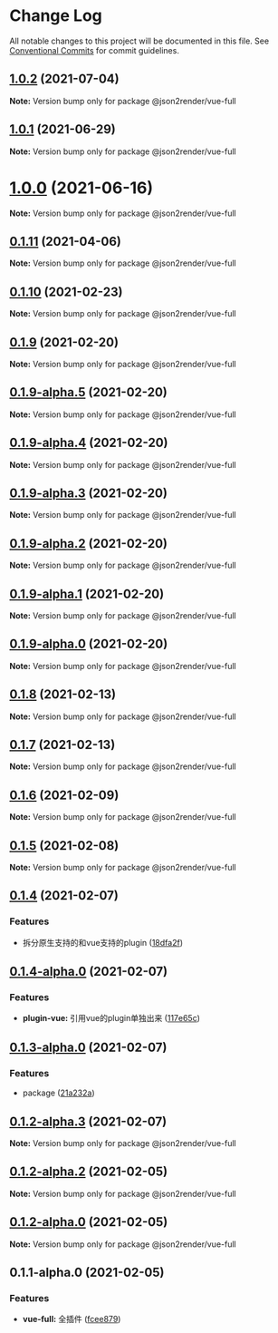 # Change Log

All notable changes to this project will be documented in this file.
See [Conventional Commits](https://conventionalcommits.org) for commit guidelines.

## [1.0.2](https://github.com/fyl080801/json-to-render/compare/@json2render/vue-full@1.0.1...@json2render/vue-full@1.0.2) (2021-07-04)

**Note:** Version bump only for package @json2render/vue-full





## [1.0.1](https://github.com/fyl080801/json-to-render/compare/@json2render/vue-full@1.0.0...@json2render/vue-full@1.0.1) (2021-06-29)

**Note:** Version bump only for package @json2render/vue-full





# [1.0.0](https://github.com/fyl080801/json-to-render/compare/@json2render/vue-full@0.1.11...@json2render/vue-full@1.0.0) (2021-06-16)

**Note:** Version bump only for package @json2render/vue-full





## [0.1.11](https://github.com/fyl080801/json-to-render/compare/@json2render/vue-full@0.1.10...@json2render/vue-full@0.1.11) (2021-04-06)

**Note:** Version bump only for package @json2render/vue-full





## [0.1.10](https://github.com/fyl080801/json-to-render/compare/@json2render/vue-full@0.1.9...@json2render/vue-full@0.1.10) (2021-02-23)

**Note:** Version bump only for package @json2render/vue-full





## [0.1.9](https://github.com/fyl080801/json-to-render/compare/@json2render/vue-full@0.1.9-alpha.5...@json2render/vue-full@0.1.9) (2021-02-20)

**Note:** Version bump only for package @json2render/vue-full





## [0.1.9-alpha.5](https://github.com/fyl080801/json-to-render/compare/@json2render/vue-full@0.1.9-alpha.4...@json2render/vue-full@0.1.9-alpha.5) (2021-02-20)

**Note:** Version bump only for package @json2render/vue-full





## [0.1.9-alpha.4](https://github.com/fyl080801/json-to-render/compare/@json2render/vue-full@0.1.9-alpha.3...@json2render/vue-full@0.1.9-alpha.4) (2021-02-20)

**Note:** Version bump only for package @json2render/vue-full





## [0.1.9-alpha.3](https://github.com/fyl080801/json-to-render/compare/@json2render/vue-full@0.1.9-alpha.2...@json2render/vue-full@0.1.9-alpha.3) (2021-02-20)

**Note:** Version bump only for package @json2render/vue-full





## [0.1.9-alpha.2](https://github.com/fyl080801/json-to-render/compare/@json2render/vue-full@0.1.9-alpha.1...@json2render/vue-full@0.1.9-alpha.2) (2021-02-20)

**Note:** Version bump only for package @json2render/vue-full





## [0.1.9-alpha.1](https://github.com/fyl080801/json-to-render/compare/@json2render/vue-full@0.1.9-alpha.0...@json2render/vue-full@0.1.9-alpha.1) (2021-02-20)

**Note:** Version bump only for package @json2render/vue-full





## [0.1.9-alpha.0](https://github.com/fyl080801/json-to-render/compare/@json2render/vue-full@0.1.8...@json2render/vue-full@0.1.9-alpha.0) (2021-02-20)

**Note:** Version bump only for package @json2render/vue-full





## [0.1.8](https://github.com/fyl080801/json-to-render/compare/@json2render/vue-full@0.1.7...@json2render/vue-full@0.1.8) (2021-02-13)

**Note:** Version bump only for package @json2render/vue-full





## [0.1.7](https://github.com/fyl080801/json-to-render/compare/@json2render/vue-full@0.1.6...@json2render/vue-full@0.1.7) (2021-02-13)

**Note:** Version bump only for package @json2render/vue-full





## [0.1.6](https://github.com/fyl080801/json-to-render/compare/@json2render/vue-full@0.1.5...@json2render/vue-full@0.1.6) (2021-02-09)

**Note:** Version bump only for package @json2render/vue-full





## [0.1.5](https://github.com/fyl080801/json-to-render/compare/@json2render/vue-full@0.1.4...@json2render/vue-full@0.1.5) (2021-02-08)

**Note:** Version bump only for package @json2render/vue-full





## [0.1.4](https://github.com/fyl080801/json-to-render/compare/@json2render/vue-full@0.1.4-alpha.0...@json2render/vue-full@0.1.4) (2021-02-07)


### Features

* 拆分原生支持的和vue支持的plugin ([18dfa2f](https://github.com/fyl080801/json-to-render/commit/18dfa2f42db009d39f515910008319e582b0364c))





## [0.1.4-alpha.0](https://github.com/fyl080801/json-to-render/compare/@json2render/vue-full@0.1.3-alpha.0...@json2render/vue-full@0.1.4-alpha.0) (2021-02-07)


### Features

* **plugin-vue:** 引用vue的plugin单独出来 ([117e65c](https://github.com/fyl080801/json-to-render/commit/117e65c4f8f11e519e9268708c9632483af78c2d))





## [0.1.3-alpha.0](https://github.com/fyl080801/json-to-render/compare/@json2render/vue-full@0.1.2-alpha.3...@json2render/vue-full@0.1.3-alpha.0) (2021-02-07)


### Features

* package ([21a232a](https://github.com/fyl080801/json-to-render/commit/21a232a82766424503b2fb7aa78d0a3b5704ecfd))





## [0.1.2-alpha.3](https://github.com/fyl080801/json-to-render/compare/@json2render/vue-full@0.1.2-alpha.2...@json2render/vue-full@0.1.2-alpha.3) (2021-02-07)

**Note:** Version bump only for package @json2render/vue-full





## [0.1.2-alpha.2](https://github.com/fyl080801/json-to-render/compare/@json2render/vue-full@0.1.2-alpha.0...@json2render/vue-full@0.1.2-alpha.2) (2021-02-05)

**Note:** Version bump only for package @json2render/vue-full





## [0.1.2-alpha.0](https://github.com/fyl080801/json-to-render/compare/@json2render/vue-full@0.1.1-alpha.0...@json2render/vue-full@0.1.2-alpha.0) (2021-02-05)

**Note:** Version bump only for package @json2render/vue-full





## 0.1.1-alpha.0 (2021-02-05)


### Features

* **vue-full:** 全插件 ([fcee879](https://github.com/fyl080801/json-to-render/commit/fcee879876d95b1dee572e2442179251b195f2ad))
